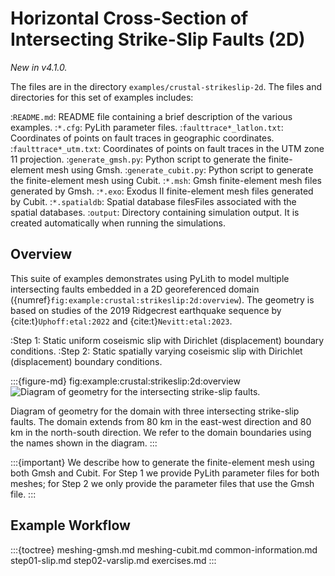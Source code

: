 # Horizontal Cross-Section of Intersecting Strike-Slip Faults (2D)

*New in v4.1.0.*

The files are in the directory `examples/crustal-strikeslip-2d`.
The files and directories for this set of examples includes:

:`README.md`: README file containing a brief description of the various examples.
:`*.cfg`: PyLith parameter files.
:`faulttrace*_latlon.txt`: Coordinates of points on fault traces in geographic coordinates.
:`faulttrace*_utm.txt`: Coordinates of points on fault traces in the UTM zone 11 projection.
:`generate_gmsh.py`: Python script to generate the finite-element mesh using Gmsh.
:`generate_cubit.py`: Python script to generate the finite-element mesh using Cubit.
:`*.msh`: Gmsh finite-element mesh files generated by Gmsh.
:`*.exo`: Exodus II finite-element mesh files generated by Cubit.
:`*.spatialdb`: Spatial database filesFiles associated with the spatial databases.
:`output`: Directory containing simulation output. It is created automatically when running the simulations.

## Overview

This suite of examples demonstrates using PyLith to model multiple intersecting faults embedded in a 2D georeferenced domain ({numref}`fig:example:crustal:strikeslip:2d:overview`).
The geometry is based on studies of the 2019 Ridgecrest earthquake sequence by {cite:t}`Uphoff:etal:2022` and {cite:t}`Nevitt:etal:2023`.

:Step 1: Static uniform coseismic slip with Dirichlet (displacement) boundary conditions.
:Step 2: Static spatially varying coseismic slip with Dirichlet (displacement) boundary conditions.

:::{figure-md} fig:example:crustal:strikeslip:2d:overview
<img src="figs/geometry.*" alt="Diagram of geometry for the intersecting strike-slip faults." scale="75%"/>

Diagram of geometry for the domain with three intersecting strike-slip faults.
The domain extends from 80 km in the east-west direction and 80 km in the north-south direction.
We refer to the domain boundaries using the names shown in the diagram.
:::

:::{important}
We describe how to generate the finite-element mesh using both Gmsh and Cubit.
For Step 1 we provide PyLith parameter files for both meshes; for Step 2 we only provide the parameter files that use the Gmsh file.
:::

## Example Workflow

:::{toctree}
meshing-gmsh.md
meshing-cubit.md
common-information.md
step01-slip.md
step02-varslip.md
exercises.md
:::
